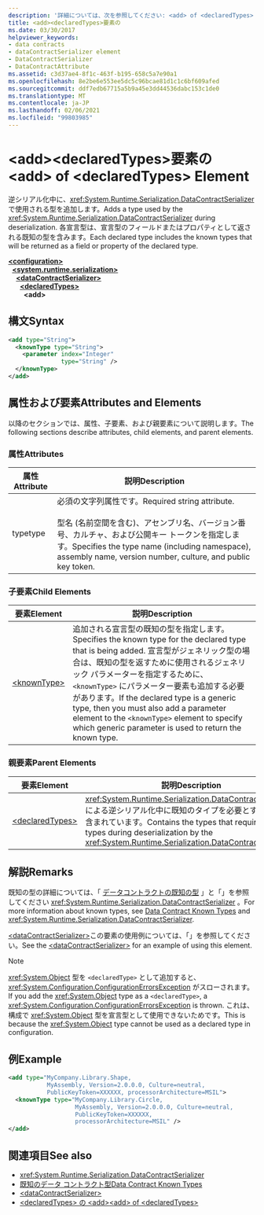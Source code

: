 ```yaml
---
description: '詳細については、次を参照してください: <add> of <declaredTypes> 要素'
title: <add><declaredTypes>要素の
ms.date: 03/30/2017
helpviewer_keywords:
- data contracts
- dataContractSerializer element
- DataContractSerializer
- DataContractAttribute
ms.assetid: c3d37ae4-8f1c-463f-b195-658c5a7e90a1
ms.openlocfilehash: 8e2be6e553ee5dc5c96bcae81d1c1c6bf609afed
ms.sourcegitcommit: ddf7edb67715a5b9a45e3dd44536dabc153c1de0
ms.translationtype: MT
ms.contentlocale: ja-JP
ms.lasthandoff: 02/06/2021
ms.locfileid: "99803985"
---
```

# <a name="add-of-declaredtypes-element"></a><span data-ttu-id="53429-103">\<add>\<declaredTypes>要素の</span><span class="sxs-lookup"><span data-stu-id="53429-103">\<add> of \<declaredTypes> Element</span></span>

<span data-ttu-id="53429-104">逆シリアル化中に、<xref:System.Runtime.Serialization.DataContractSerializer> で使用される型を追加します。</span><span class="sxs-lookup"><span data-stu-id="53429-104">Adds a type used by the <xref:System.Runtime.Serialization.DataContractSerializer> during deserialization.</span></span> <span data-ttu-id="53429-105">各宣言型は、宣言型のフィールドまたはプロパティとして返される既知の型を含みます。</span><span class="sxs-lookup"><span data-stu-id="53429-105">Each declared type includes the known types that will be returned as a field or property of the declared type.</span></span>  
  
[**\<configuration>**](../configuration-element.md)\
&nbsp;&nbsp;[**\<system.runtime.serialization>**](system-runtime-serialization.md)\
&nbsp;&nbsp;&nbsp;&nbsp;[**\<dataContractSerializer>**](datacontractserializer.md)\
&nbsp;&nbsp;&nbsp;&nbsp;&nbsp;&nbsp;[**\<declaredTypes>**](declaredtypes.md)\
&nbsp;&nbsp;&nbsp;&nbsp;&nbsp;&nbsp;&nbsp;&nbsp;**\<add>**  
  
## <a name="syntax"></a><span data-ttu-id="53429-106">構文</span><span class="sxs-lookup"><span data-stu-id="53429-106">Syntax</span></span>  
  
```xml  
<add type="String">
  <knownType type="String">
    <parameter index="Integer"
               type="String" />
  </knownType>
</add>
```  
  
## <a name="attributes-and-elements"></a><span data-ttu-id="53429-107">属性および要素</span><span class="sxs-lookup"><span data-stu-id="53429-107">Attributes and Elements</span></span>  

 <span data-ttu-id="53429-108">以降のセクションでは、属性、子要素、および親要素について説明します。</span><span class="sxs-lookup"><span data-stu-id="53429-108">The following sections describe attributes, child elements, and parent elements.</span></span>  
  
### <a name="attributes"></a><span data-ttu-id="53429-109">属性</span><span class="sxs-lookup"><span data-stu-id="53429-109">Attributes</span></span>  
  
|<span data-ttu-id="53429-110">属性</span><span class="sxs-lookup"><span data-stu-id="53429-110">Attribute</span></span>|<span data-ttu-id="53429-111">説明</span><span class="sxs-lookup"><span data-stu-id="53429-111">Description</span></span>|  
|---------------|-----------------|  
|<span data-ttu-id="53429-112">type</span><span class="sxs-lookup"><span data-stu-id="53429-112">type</span></span>|<span data-ttu-id="53429-113">必須の文字列属性です。</span><span class="sxs-lookup"><span data-stu-id="53429-113">Required string attribute.</span></span><br /><br /> <span data-ttu-id="53429-114">型名 (名前空間を含む)、アセンブリ名、バージョン番号、カルチャ、および公開キー トークンを指定します。</span><span class="sxs-lookup"><span data-stu-id="53429-114">Specifies the type name (including namespace), assembly name, version number, culture, and public key token.</span></span>|  
  
### <a name="child-elements"></a><span data-ttu-id="53429-115">子要素</span><span class="sxs-lookup"><span data-stu-id="53429-115">Child Elements</span></span>  
  
|<span data-ttu-id="53429-116">要素</span><span class="sxs-lookup"><span data-stu-id="53429-116">Element</span></span>|<span data-ttu-id="53429-117">説明</span><span class="sxs-lookup"><span data-stu-id="53429-117">Description</span></span>|  
|-------------|-----------------|  
|[\<knownType>](knowntype.md)|<span data-ttu-id="53429-118">追加される宣言型の既知の型を指定します。</span><span class="sxs-lookup"><span data-stu-id="53429-118">Specifies the known type for the declared type that is being added.</span></span> <span data-ttu-id="53429-119">宣言型がジェネリック型の場合は、既知の型を返すために使用されるジェネリック パラメーターを指定するために、`<knownType>` にパラメーター要素も追加する必要があります。</span><span class="sxs-lookup"><span data-stu-id="53429-119">If the declared type is a generic type, then you must also add a parameter element to the `<knownType>` element to specify which generic parameter is used to return the known type.</span></span>|  
  
### <a name="parent-elements"></a><span data-ttu-id="53429-120">親要素</span><span class="sxs-lookup"><span data-stu-id="53429-120">Parent Elements</span></span>  
  
|<span data-ttu-id="53429-121">要素</span><span class="sxs-lookup"><span data-stu-id="53429-121">Element</span></span>|<span data-ttu-id="53429-122">説明</span><span class="sxs-lookup"><span data-stu-id="53429-122">Description</span></span>|  
|-------------|-----------------|  
|[\<declaredTypes>](declaredtypes.md)|<span data-ttu-id="53429-123"><xref:System.Runtime.Serialization.DataContractSerializer> による逆シリアル化中に既知のタイプを必要とするタイプが含まれています。</span><span class="sxs-lookup"><span data-stu-id="53429-123">Contains the types that require known types during deserialization by the <xref:System.Runtime.Serialization.DataContractSerializer>.</span></span>|  
  
## <a name="remarks"></a><span data-ttu-id="53429-124">解説</span><span class="sxs-lookup"><span data-stu-id="53429-124">Remarks</span></span>  

 <span data-ttu-id="53429-125">既知の型の詳細については、「 [データコントラクトの既知の型](../../../wcf/feature-details/data-contract-known-types.md) 」と「」を参照してください <xref:System.Runtime.Serialization.DataContractSerializer> 。</span><span class="sxs-lookup"><span data-stu-id="53429-125">For more information about known types, see [Data Contract Known Types](../../../wcf/feature-details/data-contract-known-types.md) and <xref:System.Runtime.Serialization.DataContractSerializer>.</span></span>  
  
 <span data-ttu-id="53429-126">[\<dataContractSerializer>](datacontractserializer-element.md)この要素の使用例については、「」を参照してください。</span><span class="sxs-lookup"><span data-stu-id="53429-126">See the [\<dataContractSerializer>](datacontractserializer-element.md) for an example of using this element.</span></span>  
  
> [!NOTE]
> <span data-ttu-id="53429-127"><xref:System.Object> 型を `<declaredType>` として追加すると、<xref:System.Configuration.ConfigurationErrorsException> がスローされます。</span><span class="sxs-lookup"><span data-stu-id="53429-127">If you add the <xref:System.Object> type as a `<declaredType>`, a <xref:System.Configuration.ConfigurationErrorsException> is thrown.</span></span> <span data-ttu-id="53429-128">これは、構成で <xref:System.Object> 型を宣言型として使用できないためです。</span><span class="sxs-lookup"><span data-stu-id="53429-128">This is because the <xref:System.Object> type cannot be used as a declared type in configuration.</span></span>  
  
## <a name="example"></a><span data-ttu-id="53429-129">例</span><span class="sxs-lookup"><span data-stu-id="53429-129">Example</span></span>  
  
```xml  
<add type="MyCompany.Library.Shape,
           MyAssembly, Version=2.0.0.0, Culture=neutral,
           PublicKeyToken=XXXXXX, processorArchitecture=MSIL">
  <knownType type="MyCompany.Library.Circle,
                   MyAssembly, Version=2.0.0.0, Culture=neutral,
                   PublicKeyToken=XXXXXX,
                   processorArchitecture=MSIL" />
</add>
```  
  
## <a name="see-also"></a><span data-ttu-id="53429-130">関連項目</span><span class="sxs-lookup"><span data-stu-id="53429-130">See also</span></span>

- <xref:System.Runtime.Serialization.DataContractSerializer>
- [<span data-ttu-id="53429-131">既知のデータ コントラクト型</span><span class="sxs-lookup"><span data-stu-id="53429-131">Data Contract Known Types</span></span>](../../../wcf/feature-details/data-contract-known-types.md)
- [\<dataContractSerializer>](datacontractserializer-element.md)
- [<span data-ttu-id="53429-132">\<declaredTypes> の \<add></span><span class="sxs-lookup"><span data-stu-id="53429-132">\<add> of \<declaredTypes></span></span>](add-of-declaredtypes-element.md)
